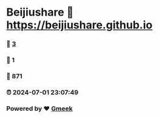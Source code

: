 # Beijiushare :link: https://beijiushare.github.io 
### :page_facing_up: [3](https://beijiushare.github.io/tag.html) 
### :speech_balloon: 1 
### :hibiscus: 871 
### :alarm_clock: 2024-07-01 23:07:49 
### Powered by :heart: [Gmeek](https://github.com/Meekdai/Gmeek)
